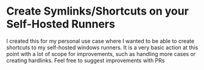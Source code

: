 # Create Symlinks/Shortcuts on your Self-Hosted Runners

I created this for my personal use case where I wanted to be able to create shortcuts to my self-hosted windows runners. It is a very basic action at this point with a lot of scope for improvements, such as handling more cases or creating hardlinks. Feel free to suggest improvements with PRs